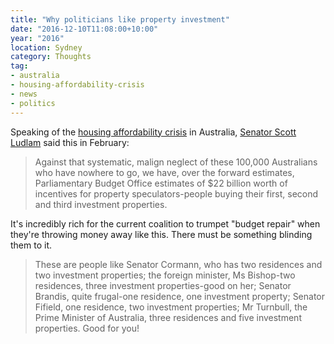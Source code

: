 ```yaml
---
title: "Why politicians like property investment"
date: "2016-12-10T11:08:00+10:00"
year: "2016"
location: Sydney
category: Thoughts
tag:
- australia
- housing-affordability-crisis
- news
- politics
---
```

Speaking of the [housing affordability crisis] in Australia, [Senator Scott Ludlam] said this in February:

> Against that systematic, malign neglect of these 100,000 Australians who have
> nowhere to go, we have, over the forward estimates, Parliamentary Budget 
> Office estimates of $22 billion worth of incentives for property
> speculators-people buying their first, second and third investment properties.

It's incredibly rich for the current coalition to trumpet "budget repair" when they're throwing money away like this. There must be something blinding them to it.

> These are people like Senator Cormann, who has two residences and two 
> investment properties; the foreign minister, Ms Bishop-two residences, 
> three investment properties-good on her; Senator Brandis, quite frugal-one
> residence, one investment property; Senator Fifield, one residence, two
> investment properties; Mr Turnbull, the Prime Minister of Australia, three
> residences and five investment properties. Good for you!

[housing affordability crisis]: https://rubenerd.com/domain-all-you-need-are-rich-parents/ 
[Senator Scott Ludlam]: http://scott-ludlam.greensmps.org.au/articles/homeless-liberals-and-their-investment-properties

